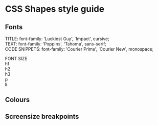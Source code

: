 
# CSS Shapes style guide
## Fonts

TITLE: font-family: 'Luckiest Guy', 'Impact', cursive; <br>
TEXT: font-family: 'Poppins', 'Tahoma', sans-serif;<br>
CODE SNIPPETS: font-family: 'Courier Prime', 'Courier New', monospace; 

<link rel="preconnect" href="https://fonts.googleapis.com">
<link rel="preconnect" href="https://fonts.gstatic.com" crossorigin>
<link href="https://fonts.googleapis.com/css2?family=Courier+Prime&family=Luckiest+Guy&family=Poppins:wght@400;700&display=swap" rel="stylesheet">

FONT SIZE<br>
h1 <br> 
h2 <br>
h3 <br>
p  <br>
li <br>


## Colours

## Screensize breakpoints